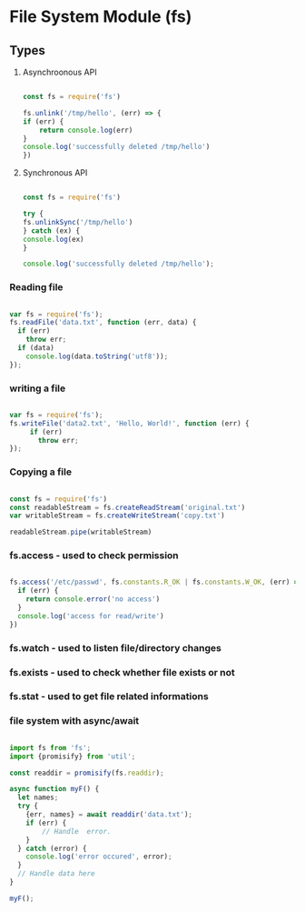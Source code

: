 # File System Module (fs)

## Types

1) Asynchroonous API


    ```js

    const fs = require('fs')

    fs.unlink('/tmp/hello', (err) => {
    if (err) {
        return console.log(err)
    }
    console.log('successfully deleted /tmp/hello')
    })

    ```

2) Synchronous API

    ```js

    const fs = require('fs')

    try {
    fs.unlinkSync('/tmp/hello')
    } catch (ex) {
    console.log(ex)
    }

    console.log('successfully deleted /tmp/hello');

    ```

### Reading file 

```js

var fs = require('fs');
fs.readFile('data.txt', function (err, data) {
  if (err)
    throw err;
  if (data)
    console.log(data.toString('utf8'));
});

```

### writing a file

```js

var fs = require('fs');
fs.writeFile('data2.txt', 'Hello, World!', function (err) {
     if (err)
       throw err;
});

```

### Copying a file

```js

const fs = require('fs')
const readableStream = fs.createReadStream('original.txt')
var writableStream = fs.createWriteStream('copy.txt')

readableStream.pipe(writableStream)

```

### fs.access - used to check permission

```js

fs.access('/etc/passwd', fs.constants.R_OK | fs.constants.W_OK, (err) => {
  if (err) {
    return console.error('no access')
  }
  console.log('access for read/write')
})

```

### fs.watch - used to listen file/directory changes

### fs.exists - used to check whether file exists or not

### fs.stat - used to get file related informations

### file system with async/await

```js

import fs from 'fs';
import {promisify} from 'util';

const readdir = promisify(fs.readdir);

async function myF() {
  let names;
  try {
    {err, names} = await readdir('data.txt');
    if (err) {
        // Handle  error.
    }
  } catch (error) {
    console.log('error occured', error);
  }
  // Handle data here
}

myF();

```